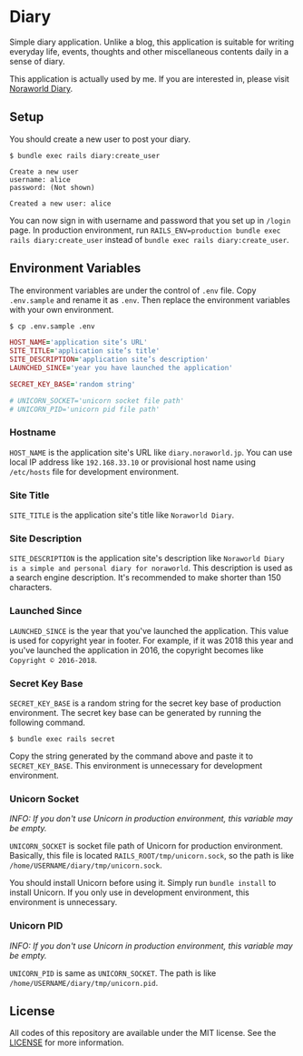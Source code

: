 # Diary
Simple diary application. Unlike a blog, this application is suitable for writing everyday life, events, thoughts and other miscellaneous contents daily in a sense of diary.

This application is actually used by me. If you are interested in, please visit [Noraworld Diary](https://diary.noraworld.jp).

## Setup
You should create a new user to post your diary.

```
$ bundle exec rails diary:create_user
```
```
Create a new user
username: alice
password: (Not shown)

Created a new user: alice
```

You can now sign in with username and password that you set up in `/login` page. In production environment, run `RAILS_ENV=production bundle exec rails diary:create_user` instead of `bundle exec rails diary:create_user`.

## Environment Variables
The environment variables are under the control of `.env` file. Copy `.env.sample` and rename it as `.env`. Then replace the environment variables with your own environment.

```bash
$ cp .env.sample .env
```

```Ruby
HOST_NAME='application site’s URL'
SITE_TITLE='application site’s title'
SITE_DESCRIPTION='application site’s description'
LAUNCHED_SINCE='year you have launched the application'

SECRET_KEY_BASE='random string'

# UNICORN_SOCKET='unicorn socket file path'
# UNICORN_PID='unicorn pid file path'
```

### Hostname
`HOST_NAME` is the application site's URL like `diary.noraworld.jp`. You can use local IP address like `192.168.33.10` or provisional host name using `/etc/hosts` file for development environment.

### Site Title
`SITE_TITLE` is the application site's title like `Noraworld Diary`.

### Site Description
`SITE_DESCRIPTION` is the application site's description like `Noraworld Diary is a simple and personal diary for noraworld`. This description is used as a search engine description. It's recommended to make shorter than 150 characters.

### Launched Since
`LAUNCHED_SINCE` is the year that you've launched the application. This value is used for copyright year in footer. For example, if it was 2018 this year and you've launched the application in 2016, the copyright becomes like `Copyright © 2016-2018`.

### Secret Key Base
`SECRET_KEY_BASE` is a random string for the secret key base of production environment. The secret key base can be generated by running the following command.

```
$ bundle exec rails secret
```

Copy the string generated by the command above and paste it to `SECRET_KEY_BASE`. This environment is unnecessary for development environment.

### Unicorn Socket
*INFO: If you don't use Unicorn in production environment, this variable may be empty.*

`UNICORN_SOCKET` is socket file path of Unicorn for production environment. Basically, this file is located `RAILS_ROOT/tmp/unicorn.sock`, so the path is like `/home/USERNAME/diary/tmp/unicorn.sock`.

You should install Unicorn before using it. Simply run `bundle install` to install Unicorn. If you only use in development environment, this environment is unnecessary.

### Unicorn PID
*INFO: If you don't use Unicorn in production environment, this variable may be empty.*

`UNICORN_PID` is same as `UNICORN_SOCKET`. The path is like `/home/USERNAME/diary/tmp/unicorn.pid`.

## License
All codes of this repository are available under the MIT license. See the [LICENSE](https://github.com/noraworld/diary.noraworld.jp/blob/master/LICENSE) for more information.

